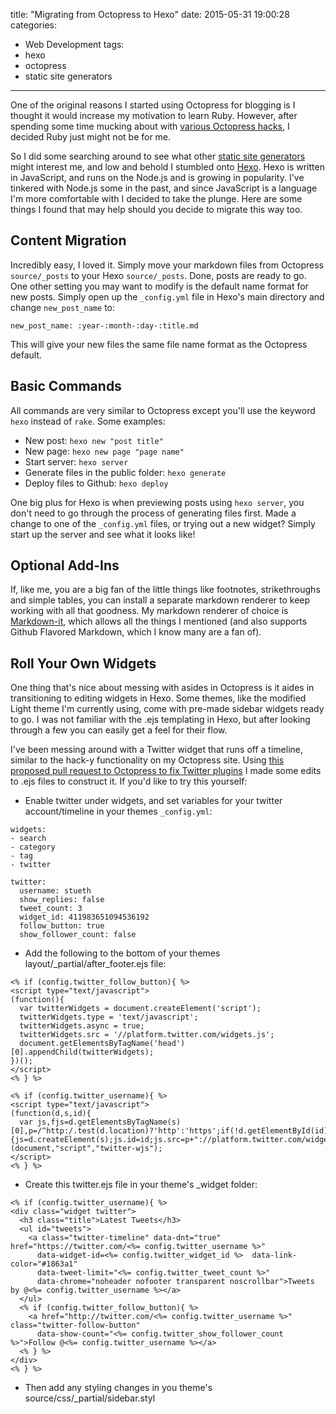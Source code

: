 title: "Migrating from Octopress to Hexo"
date: 2015-05-31 19:00:28
categories: 
- Web Development
tags:
- hexo
- octopress
- static site generators
---

One of the original reasons  I started using Octopress for blogging is I thought it would increase my motivation to learn Ruby.  However, after spending some time mucking about with [various Octopress hacks](./2013/12/13/customizing-octopress/), I decided Ruby just might not be for me.

So I did some searching around to see what other [static site generators](https://www.staticgen.com/) might interest me, and low and behold I stumbled onto [Hexo](http://hexo.io/).  Hexo is written in JavaScript, and runs on the Node.js and is growing in popularity.  I've tinkered with Node.js some in the past, and since JavaScript is a language I'm more comfortable with I decided to take the plunge.  Here are some things I found that may help should you decide to migrate this way too.

## Content Migration

Incredibly easy, I loved it.  Simply move your markdown files from Octopress `source/_posts` to your Hexo `source/_posts`.  Done, posts are ready to go.  One other setting you may want to modify is the default name format for new posts.  Simply open up the `_config.yml` file in Hexo's main directory and change `new_post_name` to:

```
new_post_name: :year-:month-:day-:title.md
```

This will give your new files the same file name format as the Octopress default.

<!-- more -->

## Basic Commands

All commands are very similar to Octopress except you'll use the keyword `hexo` instead of `rake`.  Some examples:

* New post: `hexo new "post title"`
* New page: `hexo new page "page name"`
* Start server: `hexo server`
* Generate files in the public folder: `hexo generate`
* Deploy files to Github: `hexo deploy`

One big plus for Hexo is when previewing posts using `hexo server`, you don't need to go through the process of generating files first.  Made a change to one of the `_config.yml` files, or trying out a new widget?  Simply start up the server and see what it looks like!

## Optional Add-Ins

If, like me, you are a big fan of the little things like footnotes, strikethroughs and simple tables, you can install a separate markdown renderer to keep working with all that goodness.  My markdown renderer of choice is [Markdown-it](https://github.com/celsomiranda/hexo-renderer-markdown-it), which allows all the things I mentioned (and also supports Github Flavored Markdown, which I know many are a fan of).

## Roll Your Own Widgets

One thing that's nice about messing with asides in Octopress is it aides in transitioning to editing widgets in Hexo.  Some themes, like the modified Light theme I'm currently using, come with pre-made sidebar widgets ready to go.  I was not familiar with the .ejs templating in Hexo, but after looking through a few you can easily get a feel for their flow.

I've been messing around with a Twitter widget that runs off a timeline, similar to the hack-y functionality on my Octopress site.  Using [this proposed pull request to Octopress to fix Twitter plugins](https://github.com/imathis/octopress/pull/1311/files) I made some edits to .ejs files to construct it.  If you'd like to try this yourself:

* Enable twitter under widgets, and set variables for your twitter account/timeline in your themes `_config.yml`:

```raw themes/light/_config.yml
widgets:
- search
- category
- tag
- twitter

twitter:
  username: stueth
  show_replies: false
  tweet_count: 3
  widget_id: 411983651094536192
  follow_button: true
  show_follower_count: false
```

* Add the following to the bottom of your themes layout/_partial/after_footer.ejs file:

```raw themes/light/layout/_partial/after_footer.ejs
<% if (config.twitter_follow_button){ %>
<script type="text/javascript">
(function(){
  var twitterWidgets = document.createElement('script');
  twitterWidgets.type = 'text/javascript';
  twitterWidgets.async = true;
  twitterWidgets.src = '//platform.twitter.com/widgets.js';
  document.getElementsByTagName('head')[0].appendChild(twitterWidgets);
})();
</script>
<% } %>

<% if (config.twitter_username){ %>
<script type="text/javascript">
(function(d,s,id){
  var js,fjs=d.getElementsByTagName(s)[0],p=/^http:/.test(d.location)?'http':'https';if(!d.getElementById(id)){js=d.createElement(s);js.id=id;js.src=p+"://platform.twitter.com/widgets.js";fjs.parentNode.insertBefore(js,fjs);}})(document,"script","twitter-wjs");
</script>
<% } %>
```

* Create this twitter.ejs file in your theme's _widget folder:

```raw themes/light/layout/_widget/twitter.ejs
<% if (config.twitter_username){ %>
<div class="widget twitter">
  <h3 class="title">Latest Tweets</h3>
  <ul id="tweets">
    <a class="twitter-timeline" data-dnt="true" href="https://twitter.com/<%= config.twitter_username %>"  
      data-widget-id=<%= config.twitter_widget_id %>  data-link-color="#1863a1" 
      data-tweet-limit="<%= config.twitter_tweet_count %>" 
      data-chrome="noheader nofooter transparent noscrollbar">Tweets by @<%= config.twitter_username %></a>
  </ul>
  <% if (config.twitter_follow_button){ %>
    <a href="http://twitter.com/<%= config.twitter_username %>" class="twitter-follow-button" 
      data-show-count="<%= config.twitter_show_follower_count %>">Follow @<%= config.twitter_username %></a>
  <% } %>
</div>
<% } %>
```

* Then add any styling changes in you theme's source/css/_partial/sidebar.styl